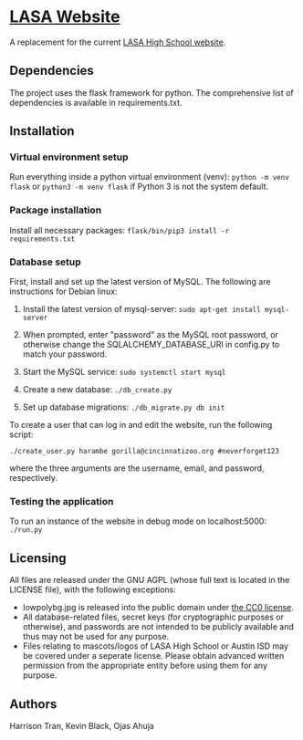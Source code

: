 # [LASA Website](http://lasa.us)
A replacement for the current [LASA High School
website](http://www.lasahighschool.com).

## Dependencies
The project uses the flask framework for python. The comprehensive
list of dependencies is available in requirements.txt.

## Installation
### Virtual environment setup

Run everything inside a python virtual environment (venv):  `python -m
venv flask` or `python3 -m venv flask` if Python 3 is not the system default. 

### Package installation
Install all necessary packages: `flask/bin/pip3 install -r
requirements.txt`

### Database setup
First, install and set up the latest version of MySQL. The following are instructions for Debian linux:

1. Install the latest version of mysql-server: `sudo apt-get install mysql-server`

2. When prompted, enter "password" as the MySQL root password, or otherwise change the SQLALCHEMY\_DATABASE\_URI in config.py to match your password.

3. Start the MySQL service: `sudo systemctl start mysql`

4. Create a new database: `./db_create.py`

5. Set up database migrations: `./db_migrate.py db init`

To create a user that can log in and edit the website, run the following script:

`./create_user.py harambe gorilla@cincinnatizoo.org #neverforget123`

where the three arguments are the username, email, and password, respectively.

### Testing the application

To run an instance of the website in debug mode on localhost:5000: `./run.py`

## Licensing
All files are released under the GNU AGPL (whose full text is located
in the LICENSE file), with the following exceptions:
- lowpolybg.jpg is released into the public domain under [the CC0
license](https://creativecommons.org/publicdomain/zero/1.0/).
- All database-related files, secret keys (for cryptographic purposes or
otherwise), and passwords are not intended to be publicly available
and thus may not be used for any purpose.
- Files relating to mascots/logos of LASA High School or Austin ISD
may be covered under a seperate license. Please obtain advanced
written permission from the appropriate entity before using them for
any purpose.

## Authors
Harrison Tran, Kevin Black, Ojas Ahuja
